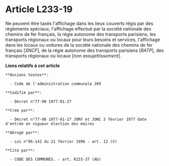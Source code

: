 # Article L233-19

Ne peuvent être taxés l'affichage dans les lieux couverts régis par des règlements spéciaux, l'affichage effectué par la
société nationale des chemins de fer français, la régie autonome des transports parisiens, les transports régionaux ou locaux
pour leurs besoins et services, l'affichage dans les locaux ou voitures de la société nationale des chemins de fer français
[*SNCF*], de la régie autonome des transports parisiens [*RATP*], des transports régionaux ou locaux [*non
assujettissement*].

**Liens relatifs à cet article**

	**Anciens textes**:

	  - Code de l'administration communale 209

	**Codifié par**:

	  - Décret n°77-90 1977-01-27

	**Créé par**:

	  - Décret n°77-90 1977-01-27 JORF et JONC 3 février 1977 date d'entrée en vigueur élection des maires

	**Abrogé par**:

	  - Loi n°96-142 du 21 février 1996 - art. 12 (V)

	**Cité par**:

	  - CODE DES COMMUNES. - art. R233-37 (Ab)
